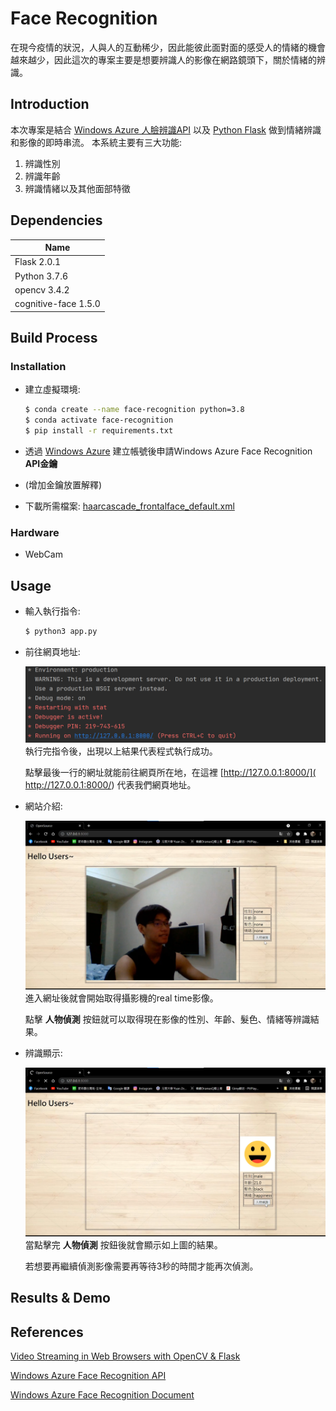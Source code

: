 # Face Recognition
在現今疫情的狀況，人與人的互動稀少，因此能彼此面對面的感受人的情緒的機會越來越少，因此這次的專案主要是想要辨識人的影像在網路鏡頭下，關於情緒的辨識。

## Introduction
本次專案是結合 [Windows Azure 人臉辨識API](https://azure.microsoft.com/zh-tw/services/cognitive-services/face/) 以及 [Python Flask](https://towardsdatascience.com/video-streaming-in-web-browsers-with-opencv-flask-93a38846fe00) 做到情緒辨識和影像的即時串流。
本系統主要有三大功能:
1. 辨識性別
2. 辨識年齡
3. 辨識情緒以及其他面部特徵

## Dependencies
|Name|
|----|
|Flask 2.0.1|
|Python 3.7.6|
|opencv 3.4.2|
|cognitive-face 1.5.0|

## Build Process

### Installation
- 建立虛擬環境:
  ``` bash
  $ conda create --name face-recognition python=3.8
  $ conda activate face-recognition
  $ pip install -r requirements.txt
  ```
- 透過 [Windows Azure](https://azure.microsoft.com/zh-tw/services/cognitive-services/face/) 建立帳號後申請Windows Azure Face Recognition **API金鑰**
  
- (增加金鑰放置解釋)
  
- 下載所需檔案:
  [haarcascade_frontalface_default.xml](https://github.com/opencv/opencv/blob/master/data/haarcascades/haarcascade_frontalface_default.xml)
  
### Hardware
- WebCam

## Usage
- 輸入執行指令:
  ``` bash
  $ python3 app.py
  ```
- 前往網頁地址:

  ![image info](./img/start.png)
  執行完指令後，出現以上結果代表程式執行成功。
  
  點擊最後一行的網址就能前往網頁所在地，在這裡 [http://127.0.0.1:8000/]( http://127.0.0.1:8000/) 代表我們網頁地址。
 
- 網站介紹:
 
  ![image_info1](./img/net.png)
  進入網址後就會開始取得攝影機的real time影像。
  
  點擊 **人物偵測** 按鈕就可以取得現在影像的性別、年齡、髮色、情緒等辨識結果。

- 辨識顯示:

  ![image_info2](./img/net2.png)
  當點擊完 **人物偵測** 按鈕後就會顯示如上圖的結果。
  
  若想要再繼續偵測影像需要再等待3秒的時間才能再次偵測。
  
## Results & Demo

## References
[Video Streaming in Web Browsers with OpenCV & Flask](https://towardsdatascience.com/video-streaming-in-web-browsers-with-opencv-flask-93a38846fe00)

[Windows Azure Face Recognition API](https://azure.microsoft.com/zh-tw/services/cognitive-services/face/)

[Windows Azure Face Recognition Document](https://docs.microsoft.com/zh-tw/azure/cognitive-services/face/quickstarts/client-libraries?pivots=programming-language-python&tabs=visual-studio)